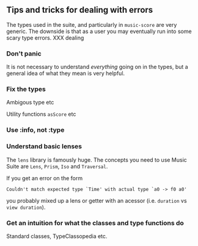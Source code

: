 
## Tips and tricks for dealing with errors

The types used in the suite, and particularly in `music-score` are very generic. The downside is that as a user you may eventually run into some scary type errors. XXX dealing 


### Don't panic

It is not necessary to understand *everything* going on in the types, but a general idea of what they mean is very helpful.

### Fix the types

Ambigous type etc

Utility functions `asScore` etc

### Use :info, not :type

### Understand basic lenses

The `lens` library is famously huge. The concepts you need to use Music Suite are
`Lens`, `Prism`, `Iso` and `Traversal`.

If you get an error on the form

    Couldn't match expected type `Time' with actual type `a0 -> f0 a0'

you probably mixed up a lens or getter with an acessor (i.e. `duration` vs `view duration`).

### Get an intuition for what the classes and type functions do

Standard classes, TypeClassopedia
etc.
